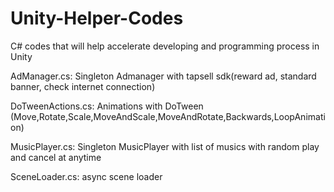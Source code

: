 # Unity-Helper-Codes

C# codes that will help accelerate developing and programming process in Unity

AdManager.cs: Singleton Admanager with tapsell sdk(reward ad, standard banner, check internet connection)

DoTweenActions.cs: Animations with DoTween (Move,Rotate,Scale,MoveAndScale,MoveAndRotate,Backwards,LoopAnimation)

MusicPlayer.cs: Singleton MusicPlayer with list of musics with random play and cancel at anytime

SceneLoader.cs: async scene loader
